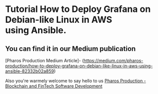 # Tutorial How to Deploy Grafana on Debian-like Linux in AWS using Ansible.

## You can find it in our Medium publication

[Pharos Production Medium Article]- (https://medium.com/pharos-production/how-to-deploy-grafana-on-debian-like-linux-in-aws-using-ansible-82332b02a859)

Also you're warmely welcome to say hello to us
[Pharos Production - Blockchain and FinTech Software Development](https://pharosproduction.com)
